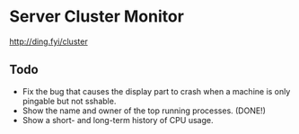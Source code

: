 # Server Cluster Monitor

http://ding.fyi/cluster

## Todo
- Fix the bug that causes the display part to crash when a machine is only pingable but not sshable.
- Show the name and owner of the top running processes. (DONE!)
- Show a short- and long-term history of CPU usage.
